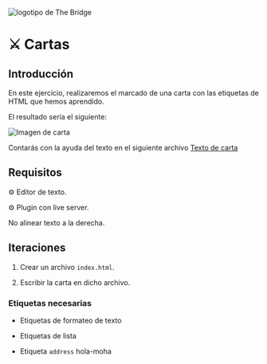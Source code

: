 ![logotipo de The Bridge](https://user-images.githubusercontent.com/27650532/77754601-e8365180-702b-11ea-8bed-5bc14a43f869.png "logotipo de The Bridge")

# :crossed_swords: Cartas #

## Introducción ##

En este ejercicio, realizaremos el marcado de una carta con las etiquetas de HTML que hemos aprendido.

El resultado sería el siguiente:

![Imagen de carta](letter.png)

Contarás con la ayuda del texto en el siguiente archivo [Texto de carta](letter.txt)

## Requisitos ##

:gear: Editor de texto.

:gear: Plugin con live server.

No alinear texto a la derecha.

## Iteraciones ##

1. Crear un archivo `index.html`.

2. Escribir la carta en dicho archivo.

### Etiquetas necesarias ###

- Etiquetas de formateo de texto

- Etiquetas de lista

- Etiqueta `address`
hola-moha